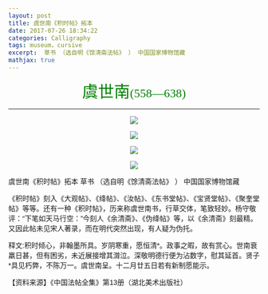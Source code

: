 ```yaml
---
layout: post
title: 虞世南《积时帖》拓本
date: 2017-07-26 18:34:22
categories: Calligraphy
tags: museum，cursive
excerpt:  草书 （选自明《馀清斋法帖》 ） 中国国家博物馆藏
mathjax: true
---
```



<p style="font-family: Arial; font-size: 14px; white-space: normal; text-align: center;">
    <span style="font-family:隶书;font-size:32px;color:#008000">虞世南</span><span style="font-family:隶书;color:#008000;font-size:24px">(558—638)</span>
</p>
<hr style="font-family: Arial; font-size: 14px; white-space: normal;"/>
<p style="font-family: Arial; font-size: 14px; white-space: normal; text-align: center;">
    <img border="0" src="http://9610.com/suitang/yushinan/07ax.jpg" style="border-width: 0px;"/>
</p>
<p style="font-family: Arial; font-size: 14px; white-space: normal; text-align: center;">
    <img border="0" src="http://9610.com/suitang/yushinan/07bx.jpg" style="border-width: 0px;"/>
</p>
<p style="font-family: Arial; font-size: 14px; white-space: normal; text-align: center;">
    <img border="0" src="http://9610.com/suitang/yushinan/07cx.jpg" style="border-width: 0px;"/>
</p>
<p style="font-family: Arial; font-size: 14px; white-space: normal; text-align: center;">
    <img border="0" src="http://9610.com/suitang/yushinan/07dx.jpg" style="border-width: 0px;"/>
</p>
<p style="font-family: Arial; font-size: 14px; white-space: normal;">
    虞世南《积时帖》拓本 草书 （选自明《馀清斋法帖》 ） 中国国家博物馆藏
</p>
<p style="font-family: Arial; font-size: 14px; white-space: normal;">
    《积时帖》刻入《大观帖》、《绛帖》、《汝帖》、《东书堂帖》、《宝贤堂帖》、《聚奎堂帖》等等。还有一种《积时帖》，历来称虞世南书，行草交体，笔致轻妙。杨守敬评：“下笔如天马行空：”今刻人《余清斋》、《伪绛帖》等，以《余清斋》刻最精。又因此帖未见宋人著录，而在明代突然出现，有人疑为伪托。
</p>
<p style="font-family: Arial; font-size: 14px; white-space: normal;">
    释文:积时倾心，非翰墨所具。岁阴寒重，愿恒清*。政事之暇，故有赏心。世南衰羸日甚，但有困劣，未近展接增其潸泣。深敬明德行便为沾数字，慰其延首。贤子*具见朽弊，不陈万一。虞世南呈。十二月廿五日若有新制愿能示。
</p>
<p style="font-family: Arial; font-size: 14px; white-space: normal;">
    【资料来源】《中国法帖全集》第13册（湖北美术出版社）　　
</p>
<script async src="//pagead2.googlesyndication.com/pagead/js/adsbygoogle.js"></script>
<ins class="adsbygoogle"
     style="display:block"
     data-ad-format="fluid"
     data-ad-layout-key="-gw-3+1f-3d+2z"
     data-ad-client="ca-pub-3930788318456452"
     data-ad-slot="5101256477"></ins>
<script>
     (adsbygoogle = window.adsbygoogle || []).push({});
</script>
